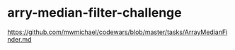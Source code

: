 arry-median-filter-challenge
============================

https://github.com/mwmichael/codewars/blob/master/tasks/ArrayMedianFinder.md
